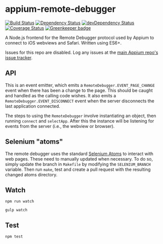 # appium-remote-debugger

[![Build Status](https://travis-ci.org/appium/appium-remote-debugger.svg)](https://travis-ci.org/appium/appium-remote-debugger)
[![Dependency Status](https://david-dm.org/appium/appium-remote-debugger.svg)](https://david-dm.org/appium/appium-remote-debugger)
[![devDependency Status](https://david-dm.org/appium/appium-remote-debugger/dev-status.svg)](https://david-dm.org/appium/appium-remote-debugger#info=devDependencies)
[![Coverage Status](https://coveralls.io/repos/appium/appium-remote-debugger/badge.svg?branch=master&service=github)](https://coveralls.io/github/appium/appium-remote-debugger?branch=master)
[![Greenkeeper badge](https://badges.greenkeeper.io/appium/appium-remote-debugger.svg)](https://greenkeeper.io/)

A Node.js frontend for the Remote Debugger protocol used by Appium to connect to iOS webviews and Safari. Written using ES6+.

Issues for this repo are disabled. Log any issues at the [main Appium repo's issue tracker](https://github.com/appium/appium/issues).

## API

This is an event emitter, which emits a `RemoteDebugger.EVENT_PAGE_CHANGE` event when there has been a change to the page. This should be caught and handled as the calling code wishes. It also emits a `RemoteDebugger.EVENT_DISCONNECT` event when the server disconnects the last application connected.

The steps to using the `RemoteDebugger` involve instantiating an object, then running `connect` and `selectApp`. After this the instance will be listening for events from the server (i.e., the webview or browser).

## Selenium "atoms"

The remote debugger uses the standard [Selenium Atoms](https://github.com/SeleniumHQ/selenium/tree/master/javascript/atoms)
to interact with web pages. These need to manually updated when necessary. To do
so, simply update the branch in `Makefile` by modifying the `SELENIUM_BRANCH`
variable. Then run `make`, test and create a pull request with the resulting
changed atoms directory.


## Watch

```
npm run watch
```

```
gulp watch
```

## Test

```
npm test
```
